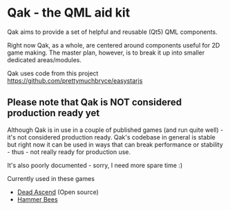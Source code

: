 # Qak - the QML aid kit
Qak aims to provide a set of helpful and reusable (Qt5) QML components.

Right now Qak, as a whole, are centered around components useful for 2D game making.
The master plan, however, is to break it up into smaller dedicated areas/modules.

Qak uses code from this project
https://github.com/prettymuchbryce/easystarjs

## Please note that Qak is NOT considered production ready yet
Although Qak is in use in a couple of published games (and run quite well) - it's not considered production ready.
Qak's codebase in general is stable but right now it can be used in ways that can break performance or stability - thus - not really ready for production use.

It's also poorly documented - sorry, I need more spare time :)

Currently used in these games
* [Dead Ascend](http://games.blackgrain.dk/deadascend) (Open source)
* [Hammer Bees](http://games.blackgrain.dk/hammerbees)
